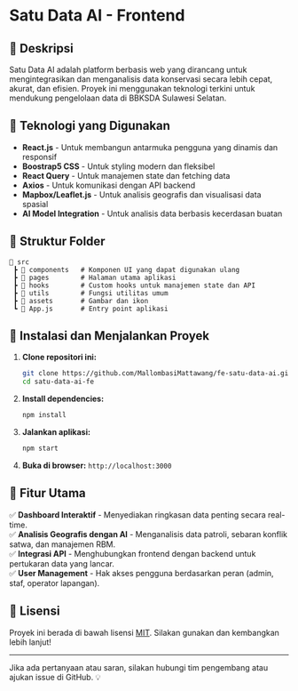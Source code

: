 # Satu Data AI - Frontend

## 📌 Deskripsi
Satu Data AI adalah platform berbasis web yang dirancang untuk mengintegrasikan dan menganalisis data konservasi secara lebih cepat, akurat, dan efisien. Proyek ini menggunakan teknologi terkini untuk mendukung pengelolaan data di BBKSDA Sulawesi Selatan.

## 🚀 Teknologi yang Digunakan
- **React.js** - Untuk membangun antarmuka pengguna yang dinamis dan responsif
- **Boostrap5 CSS** - Untuk styling modern dan fleksibel
- **React Query** - Untuk manajemen state dan fetching data
- **Axios** - Untuk komunikasi dengan API backend
- **Mapbox/Leaflet.js** - Untuk analisis geografis dan visualisasi data spasial
- **AI Model Integration** - Untuk analisis data berbasis kecerdasan buatan

## 📂 Struktur Folder
```
📁 src
 ┣ 📂 components   # Komponen UI yang dapat digunakan ulang
 ┣ 📂 pages        # Halaman utama aplikasi
 ┣ 📂 hooks        # Custom hooks untuk manajemen state dan API
 ┣ 📂 utils        # Fungsi utilitas umum
 ┣ 📂 assets       # Gambar dan ikon
 ┗ 📜 App.js       # Entry point aplikasi
```

## 🔧 Instalasi dan Menjalankan Proyek
1. **Clone repositori ini:**
   ```bash
   git clone https://github.com/MallombasiMattawang/fe-satu-data-ai.git
   cd satu-data-ai-fe
   ```
2. **Install dependencies:**
   ```bash
   npm install
   ```
3. **Jalankan aplikasi:**
   ```bash
   npm start
   ```
4. **Buka di browser:** `http://localhost:3000`

## 🌟 Fitur Utama
✅ **Dashboard Interaktif** - Menyediakan ringkasan data penting secara real-time.  
✅ **Analisis Geografis dengan AI** - Menganalisis data patroli, sebaran konflik satwa, dan manajemen RBM.  
✅ **Integrasi API** - Menghubungkan frontend dengan backend untuk pertukaran data yang lancar.  
✅ **User Management** - Hak akses pengguna berdasarkan peran (admin, staf, operator lapangan).  

## 📜 Lisensi
Proyek ini berada di bawah lisensi [MIT](LICENSE). Silakan gunakan dan kembangkan lebih lanjut!

---
Jika ada pertanyaan atau saran, silakan hubungi tim pengembang atau ajukan issue di GitHub. 💡
